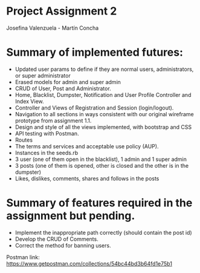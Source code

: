 # Project Assignment 2
Josefina Valenzuela - Martín Concha

# Summary of implemented futures:
  - Updated user params to define if they are normal users, administrators, or super administrator
  - Erased models for admin and super admin
  - CRUD of User, Post and Administrator.
  - Home, Blacklist, Dumpster, Notification and User Profile Controller and Index View.
  - Controller and Views of Registration and Session (login/logout).
  - Navigation to all sections in ways consistent with our original wireframe prototype from assignment 1.1.
  - Design and style of all the views implemented, with bootstrap and CSS
  - API testing with Postman.
  - Routes
  - The terms and services and acceptable use policy (AUP).
  - Instances in the seeds.rb
  - 3 user (one of them open in the blacklist), 1 admin and 1 super admin
  - 3 posts (one of them is opened, other is closed and the other is in the dumpster)
  - Likes, dislikes, comments, shares and follows in the posts

# Summary of features required in the assignment but pending.
  - Implement the inappropriate path correctly (should contain the post id)
  - Develop the CRUD of Comments.
  - Correct the method for banning users.

Postman link: https://www.getpostman.com/collections/54bc44bd3b64fd1e75b1
